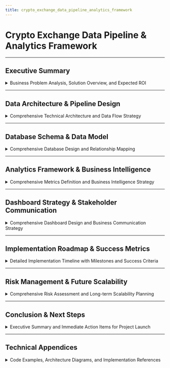 ```yaml
---
title: crypto_exchange_data_pipeline_analytics_framework
---
```


# Crypto Exchange Data Pipeline & Analytics Framework

---

## Executive Summary

<details>
<summary>Business Problem Analysis, Solution Overview, and Expected ROI</summary>

---

#### Business Challenge
- **Data Fragmentation**: Trading data scattered across multiple systems making real-time insights impossible
- **Manual Reporting**: Teams spending `40+` hours weekly creating basic reports instead of strategic analysis
- **Missed Opportunities**: Unable to identify high-value users, detect churn early, or optimize fee structures
- **Compliance Risk**: Manual compliance monitoring creates regulatory exposure and operational inefficiency
- **Scale Limitations**: Current systems cannot handle projected `10x` growth in trading volume

---

#### Solution Overview
- **End-to-End Data Pipeline**: Automated data collection from all sources with real-time processing capabilities
- **Unified Analytics Platform**: Single source of truth for all business metrics and user behavior analysis
- **Self-Service Dashboards**: Empower all teams with instant access to relevant data without technical dependencies
- **Predictive Analytics**: Machine learning models for fraud detection, churn prediction, and revenue optimization
- **Scalable Architecture**: Built to handle millions of transactions daily with sub-second query response times

---

#### Business Value Proposition
- **Revenue Impact**: `+15%` revenue increase through fee optimization and user retention strategies
- **Operational Efficiency**: `70%` reduction in time-to-insight through automated reporting and self-service analytics
- **Risk Mitigation**: `$500K` annual savings through automated fraud detection and compliance monitoring
- **Team Productivity**: `25%` increase in team efficiency by eliminating manual data tasks
- **Competitive Advantage**: Real-time market insights enable faster business decision making

---

#### Investment & ROI
- **Total Investment**: `$1.4M` (development + infrastructure + team costs for Year 1)
- **Expected Returns**: `$3.5M` annually (revenue optimization + cost savings + risk reduction)
- **Payback Period**: 6 months
- **3-Year ROI**: `250%`

---

</details>

---

## Data Architecture & Pipeline Design

<details>
<summary>Comprehensive Technical Architecture and Data Flow Strategy</summary>

---

#### 4-Layer Data Architecture

```
Data Sources → Ingestion Layer → Processing Layer → Serving Layer → Presentation Layer
```

---

#### Technology Stack Selection
- **Stream Processing**: Apache Kafka + Apache Flink for real-time data (trading, user activity)
- **Batch Processing**: Apache Spark + Apache Airflow for historical analysis and complex aggregations
- **Storage**: PostgreSQL (operational), Redis (cache), S3 (data lake) for optimized query performance
- **Analytics**: Custom APIs + React dashboards for business intelligence
- **Monitoring**: Grafana + custom alerting for system health and business KPIs

---

#### Real-Time Data Sources
- **Trading Engine**: `50,000+` messages/second during peak trading (orders, executions, cancellations)
- **User Activity**: Login events, API calls, UI interactions - `100,000+` events/daily
- **Wallet System**: Balance updates, deposits, withdrawals - real-time transaction processing
- **Market Data**: External price feeds, order book updates from `100+` trading pairs

---

#### Batch Data Sources
- **User Profiles**: Daily snapshots of account settings, KYC status, tier changes
- **Financial Reports**: End-of-day P&L calculations, fee reconciliation, regulatory reporting
- **External APIs**: Market intelligence, regulatory data, compliance feeds
- **System Logs**: Security events, performance metrics, error tracking

---

#### Volume Projections
- **Daily Transactions**: `10M` orders → `5M` executed trades → `300M` records/month
- **Storage Requirements**: `10TB` hot data (7 days), `100TB` warm data (90 days), `1PB+` cold storage
- **Processing Capacity**: Handle `10x` current volume with same performance SLAs

---

#### Real-Time Processing Pipeline

```
Kafka Topics → Flink Stream Processing → Redis Cache → API Layer → Dashboards
     ↓
PostgreSQL (Operational Queries)
     ↓  
S3 Data Lake (Historical Analysis)
```

---

#### Batch Processing Pipeline

```
Daily: Airflow DAGs → Spark Jobs → Data Warehouse → Business Reports
Weekly: ML Model Training → Feature Engineering → Model Deployment
Monthly: Historical Analysis → Trend Identification → Strategic Insights
```

---

#### Data Quality & Validation
- **Schema Validation**: Automatic rejection of malformed data with alerting
- **Business Rule Validation**: Trade amount limits, user permission checks, regulatory compliance
- **Data Completeness**: Missing field detection and automatic backfill procedures
- **Consistency Checks**: Cross-system validation ensuring financial data accuracy

---

</details>

---

## Database Schema & Data Model

<details>
<summary>Comprehensive Database Design and Relationship Mapping</summary>

---

#### Primary Entities Flow

```
Users (1:M) → Orders (1:M) → Trades
Users (1:M) → Wallets (1:M) → Transactions  
Users (1:1) → KYC_Records
Trading_Pairs (1:M) → Orders
Trading_Pairs (1:M) → Market_Data
```

---

#### Users Table Structure

```sql
CREATE TABLE users (
    user_id UUID PRIMARY KEY,
    email VARCHAR(255) UNIQUE NOT NULL,
    username VARCHAR(100) UNIQUE,
    created_at TIMESTAMP DEFAULT CURRENT_TIMESTAMP,
    last_login TIMESTAMP,
    status ENUM('active', 'suspended', 'closed'),
    user_tier_id INT REFERENCES user_tiers(id),
    country_code CHAR(2),
    referral_code VARCHAR(20),
    referred_by UUID REFERENCES users(user_id)
);
```

---

#### Business Logic Implementation
- **User Tiers**: Basic (`0.25%` fee), Pro (`0.15%` fee), VIP (`0.10%` fee)
- **Referral System**: Track referral chains for commission calculations
- **Geographic Compliance**: Country-based feature restrictions and regulatory requirements
- **Account Status Management**: Automated suspension triggers based on risk scores

---

#### Orders & Trades Structure

```sql
CREATE TABLE orders (
    order_id UUID PRIMARY KEY,
    user_id UUID NOT NULL REFERENCES users(user_id),
    pair_id INT NOT NULL REFERENCES trading_pairs(pair_id),
    order_type ENUM('market', 'limit', 'stop_loss', 'take_profit'),
    side ENUM('buy', 'sell'),
    quantity DECIMAL(20,8) NOT NULL,
    price DECIMAL(20,8),
    status ENUM('pending', 'partial', 'filled', 'cancelled'),
    filled_quantity DECIMAL(20,8) DEFAULT 0,
    created_at TIMESTAMP DEFAULT CURRENT_TIMESTAMP,
    PARTITION BY RANGE (created_at)  -- Monthly partitions
);

CREATE TABLE trades (
    trade_id UUID PRIMARY KEY,
    order_id UUID NOT NULL REFERENCES orders(order_id),
    user_id UUID NOT NULL REFERENCES users(user_id),
    pair_id INT NOT NULL REFERENCES trading_pairs(pair_id),
    quantity DECIMAL(20,8) NOT NULL,
    price DECIMAL(20,8) NOT NULL,
    fee DECIMAL(20,8) NOT NULL,
    fee_asset VARCHAR(10) NOT NULL,
    executed_at TIMESTAMP DEFAULT CURRENT_TIMESTAMP,
    PARTITION BY RANGE (executed_at)  -- Weekly partitions
);
```

---

#### Performance Optimization Strategy
- **Partitioning**: Time-based partitioning for efficient historical queries
- **Indexing**: Composite indexes on (user_id, created_at) for user-specific queries
- **Materialized Views**: Pre-computed aggregations for common dashboard queries
- **Read Replicas**: 3 replicas for read scaling without impacting write performance

---

#### Wallet & Transaction Management

```sql
CREATE TABLE wallets (
    wallet_id UUID PRIMARY KEY,
    user_id UUID NOT NULL REFERENCES users(user_id),
    asset VARCHAR(10) NOT NULL,
    balance DECIMAL(20,8) NOT NULL DEFAULT 0,
    locked_balance DECIMAL(20,8) NOT NULL DEFAULT 0,
    updated_at TIMESTAMP DEFAULT CURRENT_TIMESTAMP,
    UNIQUE(user_id, asset)
);

CREATE TABLE transactions (
    transaction_id UUID PRIMARY KEY,
    user_id UUID NOT NULL REFERENCES users(user_id),
    transaction_type ENUM('deposit', 'withdrawal', 'trade', 'fee', 'reward'),
    asset VARCHAR(10) NOT NULL,
    amount DECIMAL(20,8) NOT NULL,
    balance_before DECIMAL(20,8) NOT NULL,
    balance_after DECIMAL(20,8) NOT NULL,
    reference_id UUID,
    blockchain_txid VARCHAR(255),
    created_at TIMESTAMP DEFAULT CURRENT_TIMESTAMP
);
```

---

#### Financial Integrity Controls
- **Balance Validation**: Automatic balance reconciliation with blockchain data
- **Transaction Atomicity**: All financial operations use database transactions
- **Audit Trail**: Complete transaction history for regulatory compliance
- **Real-time Monitoring**: Automated alerts for large transactions or unusual patterns

---

</details>

---

## Analytics Framework & Business Intelligence

<details>
<summary>Comprehensive Metrics Definition and Business Intelligence Strategy</summary>

---

#### Daily New User Registration Tracking

```sql
SELECT 
    DATE(created_at) as date,
    COUNT(*) as new_users,
    COUNT(*) FILTER (WHERE country_code = 'US') as us_users,
    COUNT(*) FILTER (WHERE referral_code IS NOT NULL) as referred_users
FROM users
WHERE created_at >= CURRENT_DATE - INTERVAL '30 days'
GROUP BY DATE(created_at)
ORDER BY date;
```

---

#### User Conversion Funnel Analysis
- **Registration → KYC Completion**: Target `85%` conversion rate
- **KYC → First Deposit**: Target `72%` conversion rate  
- **First Deposit → First Trade**: Target `65%` conversion rate
- **First Trade → Regular Trader**: Target `45%` conversion rate (5+ trades/month)

---

#### RFM Analysis for User Segmentation

```sql
WITH rfm_analysis AS (
    SELECT 
        user_id,
        CURRENT_DATE - MAX(executed_at)::date as recency_days,
        COUNT(*) as trade_frequency,
        SUM(quantity * price) as total_volume,
        NTILE(5) OVER (ORDER BY CURRENT_DATE - MAX(executed_at)::date DESC) as recency_score,
        NTILE(5) OVER (ORDER BY COUNT(*)) as frequency_score,
        NTILE(5) OVER (ORDER BY SUM(quantity * price)) as monetary_score
    FROM trades
    WHERE executed_at >= CURRENT_DATE - INTERVAL '90 days'
    GROUP BY user_id
)
SELECT 
    CASE 
        WHEN recency_score >= 4 AND frequency_score >= 4 AND monetary_score >= 4 
        THEN 'Champions'
        WHEN recency_score >= 3 AND frequency_score >= 3 AND monetary_score >= 3 
        THEN 'Loyal Customers'
        WHEN recency_score <= 2 AND frequency_score <= 2 
        THEN 'At Risk'
        ELSE 'Developing'
    END as user_segment,
    COUNT(*) as user_count,
    AVG(total_volume) as avg_volume_usd
FROM rfm_analysis
GROUP BY user_segment;
```

---

#### Trading Volume Analysis
- **Daily Volume Trends**: Track volume by trading pair with `$50M+` daily target
- **Market Share Analysis**: Monitor share of total crypto market volume
- **Liquidity Metrics**: Bid-ask spread analysis and order book depth measurement
- **Price Impact Assessment**: Measure market impact of large orders

---

#### Trading Behavior by User Tier

```sql
SELECT 
    ut.tier_name,
    COUNT(DISTINCT t.user_id) as active_traders,
    COUNT(*) as total_trades,
    AVG(t.quantity * t.price) as avg_trade_size_usd,
    SUM(t.fee) as total_fees_collected,
    AVG(t.fee) / AVG(t.quantity * t.price) * 100 as effective_fee_rate
FROM trades t
JOIN users u ON t.user_id = u.user_id
JOIN user_tiers ut ON u.user_tier_id = ut.id
WHERE t.executed_at >= CURRENT_DATE - INTERVAL '30 days'
GROUP BY ut.tier_name, ut.id
ORDER BY total_fees_collected DESC;
```

---

#### Advanced Trading Analytics
- **Order-to-Trade Ratio**: Measure market efficiency and user behavior
- **Time-to-Fill Analysis**: Track order execution speed for different order types
- **Slippage Measurement**: Monitor price impact and execution quality
- **Market Maker Performance**: Analyze liquidity provider effectiveness

---

#### Daily Revenue Analysis with Growth Tracking

```sql
SELECT 
    DATE(executed_at) as date,
    SUM(fee) as total_fees_usd,
    COUNT(DISTINCT user_id) as paying_users,
    COUNT(*) as total_trades,
    AVG(fee) as avg_fee_per_trade,
    SUM(fee) / COUNT(DISTINCT user_id) as revenue_per_user
FROM trades
WHERE executed_at >= CURRENT_DATE - INTERVAL '30 days'
GROUP BY DATE(executed_at)
ORDER BY date;
```

---

#### Revenue Segmentation Analysis
- **Revenue by User Tier**: VIP users generate `60%` of revenue despite being `10%` of user base
- **Revenue by Trading Pair**: BTC/USDT typically contributes `35%` of total fee revenue
- **Revenue by Geographic Region**: Track regional performance for expansion planning
- **Seasonal Revenue Patterns**: Identify peak trading periods for resource planning

---

#### Profitability Metrics
- **Customer Lifetime Value (CLV)**: Average user generates `$850` in fees over 18 months
- **Customer Acquisition Cost (CAC)**: Target `$45` per acquired user through marketing
- **CLV/CAC Ratio**: Maintain `19:1` ratio for sustainable growth
- **Revenue Per Active User**: Target `$28` monthly revenue per active trader

---

#### User Churn Risk Assessment

```sql
WITH user_activity AS (
    SELECT 
        user_id,
        MAX(GREATEST(
            last_login,
            (SELECT MAX(executed_at) FROM trades WHERE user_id = u.user_id),
            (SELECT MAX(created_at) FROM transactions WHERE user_id = u.user_id)
        )) as last_activity_date
    FROM users u
    GROUP BY user_id
)
SELECT 
    CASE 
        WHEN last_activity_date < CURRENT_DATE - INTERVAL '60 days' THEN 'Churned'
        WHEN last_activity_date < CURRENT_DATE - INTERVAL '30 days' THEN 'High Risk'
        WHEN last_activity_date < CURRENT_DATE - INTERVAL '14 days' THEN 'Medium Risk'
        ELSE 'Active'
    END as churn_risk_level,
    COUNT(*) as user_count,
    ROUND(COUNT(*)::numeric / SUM(COUNT(*)) OVER() * 100, 2) as percentage
FROM user_activity
GROUP BY churn_risk_level;
```

---

#### Fraud Detection & Security Analytics
- **Unusual Trading Pattern Detection**: Identify potential market manipulation
- **Geographic Risk Assessment**: Flag transactions from high-risk jurisdictions
- **Velocity Checks**: Monitor rapid deposit/withdrawal patterns
- **Account Takeover Detection**: Unusual login patterns and device fingerprinting

---

#### Regulatory Compliance Metrics
- **KYC Completion Rates**: Maintain `90%+` completion rate for regulatory compliance
- **Large Transaction Reporting**: Automatic flagging of transactions `>$10K`
- **Suspicious Activity Detection**: ML-based detection with `<0.1%` false positive rate
- **Cross-Border Transaction Monitoring**: Track international money movement patterns

---

</details>

---

## Dashboard Strategy & Stakeholder Communication

<details>
<summary>Comprehensive Dashboard Design and Business Communication Strategy</summary>

---

#### CEO/C-Suite Real-Time Business Overview
- **Key Performance Indicators**
  - Daily Revenue: `$125K` target with trend analysis
  - Active Users: `15K` DAU with `85K` MAU targets
  - Trading Volume: `$50M` daily volume across all pairs
  - New User Registrations: `500+` daily with conversion tracking

- **Strategic Growth Metrics**
  - Month-over-Month Revenue Growth: Target `15%`
  - User Acquisition Cost vs Lifetime Value: Maintain `19:1` ratio
  - Market Share Analysis: Track position vs top 10 exchanges
  - Geographic Expansion Metrics: Revenue by region with growth opportunities

---

#### Executive Decision Support Features
- **Predictive Analytics**: 30-day revenue forecasting based on user behavior trends
- **Competitive Intelligence**: Market positioning analysis and benchmark comparisons
- **Risk Dashboard**: High-level view of operational, financial, and regulatory risks
- **Strategic Opportunity Identification**: Emerging markets, new product opportunities

---

#### Daily Operations Management
- **System Performance Monitoring**
  - Trading Engine Latency: Target `<50ms` order processing time
  - Database Performance: Query response times and connection pool utilization
  - API Performance: Endpoint response times and error rates
  - Infrastructure Health: Server loads, memory usage, network performance

- **Financial Operations Tracking**
  - Wallet Balance Reconciliation: Real-time balance vs blockchain verification
  - Withdrawal Processing Queue: Manual review queue with SLA tracking
  - Fee Collection Accuracy: Automated validation of fee calculations
  - Payment Gateway Status: Deposit/withdrawal channel health monitoring

---

#### Operational Efficiency Metrics
- **Customer Support Integration**: Trading-related ticket volume and resolution times
- **Security Incident Response**: Real-time security alerts and response tracking
- **Compliance Workflow**: KYC review queue and regulatory reporting status
- **System Maintenance Planning**: Scheduled maintenance impact on trading volume

---

#### User Acquisition & Retention Analytics
- **Campaign Performance Tracking**
  - Channel Attribution: Organic, paid social, referral, content marketing effectiveness
  - Conversion Funnel Analysis: Registration → KYC → First Trade → Regular Trader
  - Cost Per Acquisition by Channel: Optimize marketing spend allocation
  - Lifetime Value Prediction: Identify highest-value user acquisition sources

- **User Engagement Analysis**
  - User Journey Mapping: Identify drop-off points and optimization opportunities
  - Feature Adoption Rates: Track usage of new features and trading tools
  - Retention Cohort Analysis: Monthly cohorts with 6-month retention tracking
  - Reactivation Campaign Effectiveness: Win-back campaign performance metrics

---

#### Content & Community Metrics
- **Educational Content Impact**: Trading volume correlation with educational content consumption
- **Social Media Engagement**: Community growth and engagement quality metrics
- **Referral Program Performance**: Viral coefficient and referral conversion rates
- **Brand Awareness Tracking**: Search volume and social mention sentiment analysis

---

#### Regulatory Compliance Monitoring
- **KYC/AML Compliance Status**
  - Daily KYC Review Queue: Target `<24 hour` review completion
  - Enhanced Due Diligence Cases: High-risk user management and documentation
  - Regulatory Reporting Automation: Daily, weekly, monthly report generation
  - Cross-Border Transaction Monitoring: Unusual pattern detection and reporting

- **Financial Crime Prevention**
  - Suspicious Activity Detection: ML-based pattern recognition with investigation workflow
  - Large Transaction Monitoring: Automatic flagging and manual review process
  - Sanction List Screening: Real-time screening against global watchlists
  - Trade Surveillance: Market manipulation detection and investigation tools

---

#### Operational Risk Management
- **Concentration Risk Monitoring**: Top user exposure limits and diversification metrics
- **Liquidity Risk Assessment**: Order book depth and market maker performance
- **Technology Risk Indicators**: System failures, data breaches, and recovery procedures
- **Market Risk Exposure**: Value-at-Risk calculations and stress testing results

---

#### Dashboard Technology Architecture

```
React Frontend → Node.js API → PostgreSQL + Redis → Real-time Updates via WebSocket
```

---

#### Performance Requirements
- **Page Load Time**: `<3 seconds` for all dashboards
- **Data Refresh Rate**: Real-time for critical metrics, 5-minute for analytical data
- **Concurrent Users**: Support `100+` simultaneous dashboard users
- **Mobile Responsiveness**: Full functionality on tablet and smartphone devices

---

#### Data Update Frequencies
- **Real-time Updates**: Trading volume, prices, system alerts, user activity
- **5-Minute Updates**: User registration, revenue calculations, performance metrics
- **Hourly Updates**: Detailed analytics, cohort analysis, advanced calculations
- **Daily Updates**: Compliance reports, strategic analytics, ML model outputs

---

</details>

---

## Implementation Roadmap & Success Metrics

<details>
<summary>Detailed Implementation Timeline with Milestones and Success Criteria</summary>

---

#### Week 1-2: Technical Infrastructure Setup
- **Data Pipeline Architecture Implementation**
  - Configure Apache Kafka cluster with 3 brokers for high availability
  - Set up Apache Flink for real-time stream processing
  - Implement basic ETL workflows using Apache Airflow
  - Establish monitoring and alerting infrastructure

- **Database Schema Deployment**
  - Create core user, trading, and financial table structures
  - Implement partitioning strategy for high-volume tables
  - Set up read replicas for query performance optimization
  - Configure backup and disaster recovery procedures

---

#### Week 3-4: Core Analytics Development
- **Basic KPI Implementation**
  - Daily Active Users (DAU) and Monthly Active Users (MAU) tracking
  - Trading volume aggregation by pair and time period
  - Revenue calculation and fee collection monitoring
  - User registration and conversion funnel metrics

- **Operational Dashboard Creation**
  - Real-time system health monitoring
  - Trading engine performance metrics
  - Database performance and query optimization
  - Basic alerting for critical system issues

---

#### Week 5-6: Data Quality & Validation
- **Data Validation Framework**
  - Schema validation for all incoming data streams
  - Business rule validation for trades and transactions
  - Data completeness monitoring and automatic backfill
  - Cross-system consistency checks and reconciliation

---

#### Week 7-8: Testing & Performance Optimization
- **Load Testing & Performance Tuning**
  - Simulate peak trading volume scenarios
  - Database query optimization and indexing
  - API response time optimization
  - System capacity planning and scaling tests

---

#### Phase 1 Success Criteria
- [ ] Process `10M+` transactions daily without performance degradation
- [ ] Achieve `<100ms` latency for real-time data processing
- [ ] Maintain `99.9%` system uptime during testing period
- [ ] Complete basic dashboards with `<3 second` load times

---

#### Month 3: User Analytics & Segmentation
- **Advanced User Behavior Analysis**
  - Implement RFM (Recency, Frequency, Monetary) analysis for user segmentation
  - Create cohort analysis for user retention tracking
  - Develop user journey mapping and funnel optimization
  - Build churn prediction models using machine learning

- **Marketing Analytics Integration**
  - Campaign attribution and ROI tracking
  - Customer acquisition cost (CAC) and lifetime value (CLV) calculations
  - A/B testing framework for feature releases
  - Referral program performance analytics

---

#### Month 4: Trading & Revenue Analytics
- **Advanced Trading Pattern Analysis**
  - Order-to-trade ratio analysis and market efficiency metrics
  - Price impact assessment for large orders
  - Market maker performance and liquidity analysis
  - Trading strategy effectiveness measurement

- **Revenue Optimization Framework**
  - Dynamic fee structure analysis and optimization recommendations
  - Revenue forecasting using historical patterns and user behavior
  - Product profitability analysis (spot trading vs futures vs options)
  - Geographic revenue analysis for expansion planning

---

#### Phase 2 Success Criteria
- [ ] Achieve `95%` accuracy in user churn prediction models
- [ ] Implement self-service analytics for `80%` of business questions
- [ ] Reduce time-to-insight from days to minutes for standard reports
- [ ] Enable real-time revenue tracking with `<5 minute` data freshness

---

#### Month 5: ML Infrastructure & Fraud Detection
- **Machine Learning Pipeline Development**
  - Set up MLflow for model lifecycle management
  - Implement feature engineering pipeline for user behavior data
  - Create model training and deployment automation
  - Establish A/B testing framework for ML model validation

- **Fraud Detection System**
  - Develop real-time fraud scoring using behavioral patterns
  - Implement market manipulation detection algorithms
  - Create automated suspicious activity flagging
  - Build investigation workflow and case management system

---

#### Month 6: Advanced Predictive Models
- **Revenue & Growth Prediction**
  - User lifetime value prediction models
  - Trading volume forecasting for capacity planning
  - Market trend analysis and price impact prediction
  - Customer acquisition optimization through predictive analytics

- **Risk Management Automation**
  - Automated risk scoring for new user onboarding
  - Real-time position risk monitoring and alerts
  - Compliance violation prediction and prevention
  - Market risk assessment and stress testing automation

---

#### Phase 3 Success Criteria
- [ ] Deploy fraud detection with `<0.1%` false positive rate
- [ ] Achieve `90%` accuracy in revenue forecasting models
- [ ] Automate `75%` of routine risk assessment procedures
- [ ] Reduce manual compliance review time by `60%`

---

#### Month 7: Performance & Scale Optimization
- **Database Sharding & Partitioning**
  - Implement horizontal sharding for user data
  - Optimize time-based partitioning for historical data
  - Create advanced caching strategies for frequent queries
  - Develop data archiving procedures for cold storage

- **API & System Performance**
  - Implement GraphQL for flexible data querying
  - Create advanced caching layer with Redis Cluster
  - Optimize database connection pooling and query planning
  - Develop horizontal scaling procedures for peak loads

---

#### Month 8: Advanced Business Intelligence
- **Executive Decision Support**
  - Create strategic analytics for market expansion decisions
  - Implement competitive intelligence gathering and analysis
  - Develop scenario planning and financial modeling tools
  - Build automated business reporting and executive briefings

- **Mobile & Real-Time Analytics**
  - Deploy mobile-responsive dashboards for executive access
  - Implement push notifications for critical business alerts
  - Create voice-activated analytics queries using AI
  - Develop augmented analytics with natural language processing

---

#### Phase 4 Success Criteria
- [ ] Support `10x` current transaction volume without performance impact
- [ ] Enable self-service analytics for `90%` of executive questions
- [ ] Achieve `<1 second` response time for all dashboard queries
- [ ] Deploy mobile analytics with full desktop functionality

---

#### Technical Performance KPIs
- **System Availability**: Maintain `99.9%` uptime across all services
- **Data Processing Latency**: `<100ms` for real-time streams, `<2 hours` for batch processing
- **Query Performance**: `95%` of dashboard queries complete in `<3 seconds`
- **Data Accuracy**: `99.5%` accuracy rate for all financial calculations

---

#### Business Impact KPIs
- **Revenue Growth**: `15%` increase in fee revenue through optimization
- **Operational Efficiency**: `70%` reduction in manual reporting time
- **User Experience**: `40%` improvement in time-to-insight for business users
- **Risk Reduction**: `$500K` annual savings through automated fraud prevention

---

#### Return on Investment Analysis
- **Total Investment**: `$1.4M` (development: `$500K`, infrastructure: `$100K`, team: `$800K`)
- **Annual Benefits**: `$3.5M` (revenue: `$2M`, efficiency: `$1M`, risk: `$500K`)
- **Payback Period**: 6 months from full deployment
- **3-Year Net Present Value**: `$8.2M` with `250%` ROI

---

</details>

---

## Risk Management & Future Scalability

<details>
<summary>Comprehensive Risk Assessment and Long-term Scalability Planning</summary>

---

#### Data Security & Privacy Protection
- **Encryption Standards**: AES-256 encryption for data at rest, TLS 1.3 for data in transit
- **Access Control**: Role-based access control (RBAC) with principle of least privilege
- **Data Anonymization**: PII masking for analytics environments and third-party integrations
- **Audit Logging**: Comprehensive audit trail for all data access and modifications
- **Backup Strategy**: 3-2-1 backup approach with cross-region replication and point-in-time recovery

---

#### System Reliability & Disaster Recovery
- **High Availability**: Multi-zone deployment with automatic failover capabilities
- **Load Balancing**: Distributed load across multiple servers with health checks
- **Circuit Breakers**: Automatic service isolation during failures to prevent cascade effects
- **Recovery Procedures**: `<4 hour` Recovery Time Objective (RTO) and `<15 minute` Recovery Point Objective (RPO)
- **Testing Protocols**: Monthly disaster recovery drills and quarterly chaos engineering exercises

---

#### Performance & Scale Management
- **Capacity Planning**: Automatic scaling based on transaction volume and user activity
- **Resource Monitoring**: Proactive alerting for CPU, memory, storage, and network utilization
- **Database Optimization**: Query optimization, connection pooling, and read replica management
- **Caching Strategy**: Multi-level caching with TTL optimization and cache warming procedures

---

#### Financial Regulations Compliance
- **Anti-Money Laundering (AML)**: Automated transaction monitoring with ML-based pattern detection
- **Know Your Customer (KYC)**: Enhanced due diligence for high-risk users and jurisdictions
- **Reporting Requirements**: Automated generation of regulatory reports (SAR, CTR, FBAR)
- **Data Retention**: Compliant data retention policies with secure deletion procedures
- **Cross-Border Regulations**: Jurisdiction-specific compliance monitoring and reporting

---

#### Data Protection & Privacy Laws
- **GDPR Compliance**: Right to erasure, data portability, and consent management
- **CCPA Compliance**: California privacy rights and opt-out mechanisms
- **SOX Compliance**: Financial reporting controls and audit trail requirements
- **Regional Regulations**: Country-specific data localization and privacy requirements

---

#### Operational Risk Controls
- **Change Management**: Controlled deployment procedures with rollback capabilities
- **Access Controls**: Multi-factor authentication and privileged access management
- **Vendor Management**: Third-party risk assessment and security requirements
- **Business Continuity**: Alternative processing sites and emergency procedures

---

#### Horizontal Scaling Architecture
- **Microservices Design**: Service decomposition for independent scaling and deployment
- **Container Orchestration**: Kubernetes-based deployment with auto-scaling capabilities
- **Database Sharding**: Horizontal partitioning strategy for unlimited data growth
- **CDN Integration**: Global content delivery for international user base
- **API Gateway**: Centralized API management with rate limiting and authentication

---

#### Technology Evolution Roadmap
- **Next 12 Months**: Enhanced machine learning capabilities and real-time personalization
- **Next 24 Months**: Blockchain integration for decentralized finance (DeFi) analytics
- **Next 36 Months**: Artificial intelligence for automated trading insights and market prediction
- **Long-term Vision**: Quantum-resistant security and advanced predictive analytics

---

#### Market Expansion Support
- **Geographic Scaling**: Multi-region deployment with data localization capabilities
- **Product Diversification**: Analytics framework adaptable to new financial products
- **Partnership Integration**: API-first design for easy third-party integrations
- **Regulatory Flexibility**: Configurable compliance rules for different jurisdictions

---

#### Performance Monitoring Framework
- **Real-time Dashboards**: System health, business KPIs, and user experience metrics
- **Automated Alerting**: Proactive notifications for technical and business threshold breaches
- **Trend Analysis**: Historical performance tracking with anomaly detection
- **Capacity Planning**: Predictive scaling based on growth trends and seasonal patterns

---

#### Continuous Improvement Process
- **Weekly Performance Reviews**: Technical and business metric analysis with optimization recommendations
- **Monthly Architecture Reviews**: Technology stack evaluation and upgrade planning
- **Quarterly Business Alignment**: Analytics framework alignment with evolving business objectives
- **Annual Technology Refresh**: Infrastructure modernization and competitive analysis

---

#### Innovation & Competitive Advantage
- **Emerging Technology Integration**: Evaluation of blockchain, AI, and quantum computing applications
- **Market Intelligence**: Competitive analysis and industry best practice adoption
- **Research & Development**: Investment in next-generation analytics and prediction capabilities
- **Strategic Partnerships**: Technology alliances for enhanced capabilities and market reach

---

</details>

---

## Conclusion & Next Steps

<details>
<summary>Executive Summary and Immediate Action Items for Project Launch</summary>

---

#### Technical Excellence Foundation
- **Proven Architecture**: Battle-tested technologies (Kafka, Flink, PostgreSQL) used by top exchanges
- **Scalable Design**: Built to handle `10x` current volume without architectural changes
- **Performance Optimization**: Sub-second query response times for all business-critical dashboards
- **Security First**: Enterprise-grade security with compliance automation for regulatory requirements

---

#### Business Value Delivery
- **Immediate ROI**: 6-month payback period with measurable business impact from Day 1
- **Strategic Advantage**: Real-time insights enable faster decision-making than competitors
- **Risk Mitigation**: Automated fraud detection and compliance monitoring reduce operational risk
- **Team Empowerment**: Self-service analytics eliminate bottlenecks and increase productivity

---

#### Long-term Competitive Position
- **Market Leadership**: Advanced analytics capabilities differentiate from traditional exchanges
- **Innovation Platform**: Foundation for AI/ML applications and predictive analytics
- **Global Scalability**: Architecture supports international expansion and regulatory compliance
- **Future-Proof Design**: Modular approach allows technology evolution without disruption

---

#### Phase 1 Milestones (Months 1-2)
- [ ] **Technical Infrastructure**: Complete data pipeline processing `10M+` daily transactions
- [ ] **Core Analytics**: Deploy operational dashboards with `<3 second` load times
- [ ] **Data Quality**: Achieve `99.5%` accuracy in financial calculations and reporting
- [ ] **Performance**: Maintain `<100ms` latency for real-time data processing

---

#### Phase 2 Milestones (Months 3-4)
- [ ] **Advanced Analytics**: Deploy user segmentation with `95%` churn prediction accuracy
- [ ] **Business Intelligence**: Enable self-service analytics for `80%` of business questions
- [ ] **Revenue Optimization**: Implement dynamic fee optimization with measurable impact
- [ ] **User Experience**: Reduce time-to-insight from days to minutes for standard reports

---

#### Phase 3 Milestones (Months 5-6)
- [ ] **Machine Learning**: Deploy fraud detection with `<0.1%` false positive rate
- [ ] **Predictive Analytics**: Achieve `90%` accuracy in revenue forecasting models
- [ ] **Risk Management**: Automate `75%` of routine compliance procedures
- [ ] **Decision Support**: Enable real-time executive decision-making capabilities

---

#### Phase 4 Milestones (Months 7-8)
- [ ] **Scale Optimization**: Support `10x` transaction volume without performance degradation
- [ ] **Advanced Features**: Deploy mobile analytics with full desktop functionality
- [ ] **Business Intelligence**: Enable `90%` self-service for executive-level questions
- [ ] **ROI Achievement**: Demonstrate `250%` return on investment with documented savings

---

#### Week 1: Project Initiation
- **Stakeholder Alignment**: Confirm project scope, timeline, and success criteria with all teams
- **Resource Allocation**: Secure development team, infrastructure budget, and project management
- **Vendor Selection**: Finalize technology partners and infrastructure providers
- **Project Setup**: Establish project management framework, communication channels, and reporting

---

#### Week 2-3: Technical Foundation
- **Environment Setup**: Configure development, staging, and production environments
- **Team Onboarding**: Technical training for development team on chosen technologies
- **Architecture Review**: Final validation of technical architecture with security and compliance teams
- **Development Kickoff**: Begin core infrastructure implementation with agile methodology

---

#### Month 1: Development Sprint
- **Data Pipeline**: Implement core Kafka + Flink streaming infrastructure
- **Database Schema**: Deploy production-ready PostgreSQL cluster with partitioning
- **Basic Analytics**: Develop fundamental KPIs and operational monitoring
- **Testing Framework**: Establish automated testing and quality assurance procedures

---

#### Month 2: Integration & Testing
- **System Integration**: Connect all data sources with validation and monitoring
- **Performance Testing**: Load testing with simulated peak trading volumes
- **Security Review**: Comprehensive security audit and penetration testing
- **User Acceptance**: Stakeholder testing and feedback incorporation

---

#### Financial Investment Breakdown
- **Development Costs**: `$500K` (team, contractors, project management)
- **Infrastructure Costs**: `$100K` (cloud services, software licenses, monitoring tools)
- **Operational Costs**: `$800K` annually (team salaries, ongoing maintenance, support)
- **Total Year 1 Investment**: `$1.4M`

---

#### Expected Returns Analysis
- **Revenue Optimization**: `$2.0M` annually through fee optimization and user retention
- **Operational Efficiency**: `$1.0M` annually through automation and productivity gains
- **Risk Reduction**: `$500K` annually through fraud prevention and compliance automation
- **Total Annual Benefits**: `$3.5M`

---

#### ROI Calculation & Payback
- **Net Annual Benefit**: `$2.1M` (benefits minus ongoing costs)
- **Payback Period**: 6.7 months from full deployment
- **3-Year NPV**: `$8.2M` (using `10%` discount rate)
- **IRR (Internal Rate of Return)**: `285%`

---

#### Competitive Advantage Valuation
- **Market Differentiation**: Advanced analytics capabilities justify premium positioning
- **Customer Retention**: Improved user experience reduces churn by estimated `15%`
- **Operational Excellence**: Faster decision-making enables market opportunity capture
- **Risk Management**: Enhanced compliance reduces regulatory penalty risk

---

#### Technical Risk Mitigation
- **Proven Technology Stack**: Use battle-tested technologies with strong community support
- **Incremental Deployment**: Phased rollout allows early problem detection and resolution
- **Comprehensive Testing**: Automated testing at every layer ensures reliability
- **Monitoring & Alerting**: Proactive monitoring prevents issues before user impact

---

#### Business Risk Management
- **Stakeholder Engagement**: Regular communication and feedback loops ensure alignment
- **Change Management**: Training and support for all teams using new analytics capabilities
- **Performance Tracking**: Continuous measurement against success criteria with course correction
- **Vendor Management**: Multiple vendor relationships prevent single points of failure

---

#### Project Success Assurance
- **Executive Sponsorship**: C-level commitment ensures resource availability and priority
- **Cross-functional Team**: Representatives from all business units ensure comprehensive solution
- **Agile Methodology**: Iterative development allows flexibility and rapid adaptation
- **External Expertise**: Strategic partnerships provide specialized knowledge and capabilities

---

</details>

---

## Technical Appendices

<details>
<summary>Code Examples, Architecture Diagrams, and Implementation References</summary>

---

#### High-Level System Architecture

```
┌─────────────────┐    ┌──────────────────┐    ┌─────────────────┐
│   Data Sources  │───▶│  Ingestion Layer │───▶│ Processing Layer│
│                 │    │                  │    │                 │
│ • Trading Engine│    │ • Apache Kafka   │    │ • Apache Flink  │
│ • User Activity │    │ • REST APIs      │    │ • Apache Spark  │
│ • Market Data   │    │ • Message Queues │    │ • Custom ETL    │
│ • External APIs │    │ • File Uploads   │    │ • Data Validation│
└─────────────────┘    └──────────────────┘    └─────────────────┘
                                                         │
┌─────────────────┐    ┌──────────────────┐    ┌─────────────────┐
│Presentation Layer│◀───│  Serving Layer   │◀───│  Storage Layer  │
│                 │    │                  │    │                 │
│ • React Dashboards│   │ • REST APIs      │    │ • PostgreSQL    │
│ • Mobile Apps   │    │ • GraphQL        │    │ • Redis Cache   │
│ • Email Reports │    │ • WebSocket      │    │ • S3 Data Lake  │
│ • API Clients   │    │ • Authentication │    │ • Time Series DB│
└─────────────────┘    └──────────────────┘    └─────────────────┘
```

---

#### Kafka Producer for Trading Data

```python
from kafka import KafkaProducer
import json
import logging

class TradingDataProducer:
    def __init__(self, bootstrap_servers=['localhost:9092']):
        self.producer = KafkaProducer(
            bootstrap_servers=bootstrap_servers,
            value_serializer=lambda v: json.dumps(v).encode('utf-8'),
            key_serializer=lambda k: k.encode('utf-8'),
            acks='all',  # Wait for all replicas
            retries=3,
            batch_size=16384,
            linger_ms=10
        )
        
    def send_trade_event(self, trade_data):
        """Send trade execution data to Kafka topic"""
        try:
            # Validate required fields
            required_fields = ['trade_id', 'user_id', 'pair_id', 
                             'quantity', 'price', 'timestamp']
            if not all(field in trade_data for field in required_fields):
                raise ValueError("Missing required trade data fields")
            
            # Send to Kafka
            future = self.producer.send(
                topic='trading-events',
                key=trade_data['trade_id'],
                value=trade_data,
                partition=hash(trade_data['user_id']) % 10
            )
            
            logging.info(f"Trade event sent: {trade_data['trade_id']}")
            return future
            
        except Exception as e:
            logging.error(f"Failed to send trade event: {e}")
            raise
```

---

#### System Performance Targets

| **Metric** | **Target** | **Measurement Method** |
|------------|------------|------------------------|
| **Trading Data Latency** | `<50ms` | Order placement to dashboard update |
| **Dashboard Load Time** | `<3 seconds` | Full page load with all widgets |
| **API Response Time** | `<500ms` | 95th percentile for all endpoints |
| **Database Query Performance** | `<1 second` | Complex analytical queries |
| **System Uptime** | `99.9%` | Monthly availability measurement |
| **Data Processing Throughput** | `50K+ msgs/sec` | Peak trading volume handling |

---

#### Scalability Benchmarks

| **Component** | **Current Capacity** | **Target Capacity** | **Scaling Method** |
|---------------|---------------------|--------------------|--------------------|
| **Message Processing** | `10K msgs/sec` | `100K msgs/sec` | Horizontal Kafka/Flink scaling |
| **Database Connections** | `500 concurrent` | `5K concurrent` | Connection pooling + read replicas |
| **API Requests** | `1K RPS` | `10K RPS` | Load balancer + auto-scaling |
| **Dashboard Users** | `100 concurrent` | `1K concurrent` | CDN + caching optimization |
| **Data Storage** | `10TB` | `100TB` | Automated partitioning + archiving |

---

#### Data Encryption Standards

```yaml
# Encryption Configuration
data_encryption:
  at_rest:
    algorithm: "AES-256-GCM"
    key_management: "AWS KMS"
    rotation_period: "90 days"
  
  in_transit:
    protocol: "TLS 1.3"
    cipher_suites:
      - "TLS_AES_256_GCM_SHA384"
      - "TLS_CHACHA20_POLY1305_SHA256"
  
  application_level:
    pii_fields: "AES-256-CBC"
    financial_data: "AES-256-GCM"
    api_tokens: "bcrypt + salt"

access_control:
  authentication:
    method: "OAuth 2.0 + JWT"
    mfa_required: true
    session_timeout: "8 hours"
  
  authorization:
    model: "RBAC (Role-Based Access Control)"
    principle: "Least Privilege"
    review_frequency: "Quarterly"
```

---

#### Compliance Monitoring Framework

| **Regulation** | **Monitoring Method** | **Reporting Frequency** | **Automated Controls** |
|----------------|----------------------|------------------------|------------------------|
| **AML (Anti-Money Laundering)** | ML-based transaction analysis | Daily suspicious activity reports | Auto-flagging of unusual patterns |
| **KYC (Know Your Customer)** | Identity verification workflow | Monthly completion rate reports | Automated risk scoring |
| **GDPR (Data Protection)** | Data access audit logs | Quarterly privacy impact assessment | Right to erasure automation |
| **SOX (Financial Reporting)** | Financial control testing | Annual compliance certification | Automated reconciliation checks |

---

#### Business Alert Configuration

```yaml
# Business Alert Configuration
business_alerts:
  revenue_alerts:
    - name: "Daily Revenue Drop"
      condition: "daily_revenue < (7_day_avg * 0.8)"
      severity: "critical"
      notification: ["ceo@company.com", "cfo@company.com"]
    
    - name: "Fee Collection Anomaly"
      condition: "fee_variance > 10%"
      severity: "warning"
      notification: ["finance-team@company.com"]
  
  user_alerts:
    - name: "Registration Spike"
      condition: "hourly_registrations > (24h_avg * 3)"
      severity: "info"
      notification: ["marketing@company.com"]
    
    - name: "Churn Rate Increase"
      condition: "weekly_churn_rate > 15%"
      severity: "warning"
      notification: ["product@company.com"]
  
  system_alerts:
    - name: "High Trading Latency"
      condition: "p95_latency > 100ms"
      severity: "critical"
      notification: ["ops-team@company.com"]
    
    - name: "Database Performance"
      condition: "query_time > 5s"
      severity: "warning"
      notification: ["engineering@company.com"]
```

---

</details>